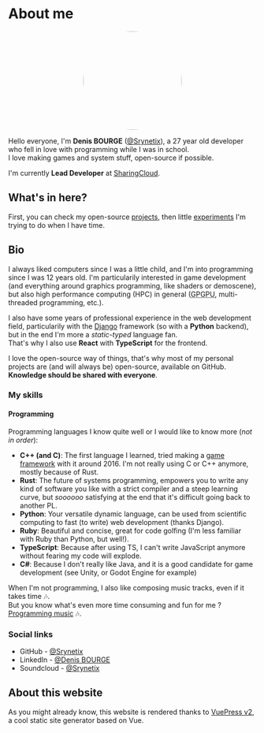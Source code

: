 # About me

<p align="center">
    <img src="/images/me.jpg" style="width: 200px; height: 200px; border-radius: 50%">
</p>

Hello everyone, I'm **Denis BOURGE** ([@Srynetix](https://github.com/Srynetix)), a 27 year old developer who fell in love with programming while I was in school.  
I love making games and system stuff, open-source if possible.

I'm currently **Lead Developer** at [SharingCloud](https://github.com/sharingcloud/).

## What's in here?

First, you can check my open-source [projects](./projects/), then little [experiments](./experiments/) I'm trying to do when I have time.  

## Bio

I always liked computers since I was a little child, and I'm into programming since I was 12 years old.
I'm particularily interested in game development (and everything around graphics programming, like shaders or demoscene), but also high performance computing (HPC) in general (<abbr title="General-Purpose computation on Graphic Processing Units">GPGPU</abbr>, multi-threaded programming, etc.).  

I also have some years of professional experience in the web development field, particularily with the [Django](https://www.djangoproject.com/) framework (so with a **Python** backend), but in the end I'm more a *static-typed* language fan.  
That's why I also use **React** with **TypeScript** for the frontend.

I love the open-source way of things, that's why most of my personal projects are (and will always be) open-source, available on GitHub.  
**Knowledge should be shared with everyone**.

### My skills

#### Programming

Programming languages I know quite well or I would like to know more (*not in order*):

- **C++ (and C)**: The first language I learned, tried making a [game framework](./projects/game-related/hx3d-framework.html) with it around 2016. I'm not really using C or C++ anymore, mostly because of Rust.
- **Rust**: The future of systems programming, empowers you to write any kind of software you like with a strict compiler and a steep learning curve, but *soooooo* satisfying at the end that it's difficult going back to another PL.
- **Python**: Your versatile dynamic language, can be used from scientific computing to fast (to write) web development (thanks Django).
- **Ruby**: Beautiful and concise, great for code golfing (I'm less familiar with Ruby than Python, but well!).
- **TypeScript**: Because after using TS, I can't write JavaScript anymore without fearing my code will explode.
- **C#**: Because I don't really like Java, and it is a good candidate for game development (see Unity, or Godot Engine for example)

When I'm not programming, I also like composing music tracks, even if it takes time :notes:.  
But you know what's even more time consuming and fun for me ? [Programming music](./experiments/audio/csound.html) :notes:.

### Social links

- GitHub - [@Srynetix](https://github.com/Srynetix)
- LinkedIn - [@Denis BOURGE](https://www.linkedin.com/in/denis-bourge-09676a110/)
- Soundcloud - [@Srynetix](https://soundcloud.com/srynetix)

## About this website

As you might already know, this website is rendered thanks to [VuePress v2](https://v2.vuepress.vuejs.org/), a cool static site generator based on Vue.
